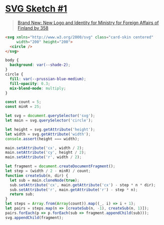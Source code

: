 # [SVG Sketch #1](https://codepen.io/hlfcoding/details/OvqxNZ)

> [Brand New: New Logo and Identity for Ministry for Foreign Affairs of Finland by 358](https://underconsideration.com/brandnew/archives/new_logo_and_identity_for_ministry_for_foreign_affairs_of_finland_by_358.php)

```html
<svg xmlns="http://www.w3.org/2000/svg" class="card-skin centered"
     width="200" height="200">
  <circle />
</svg>
```

```css
body {
  background: var(--shade-2);
}
circle {
  fill: var(--prussian-blue-medium);
  fill-opacity: 0.3;
  mix-blend-mode: multiply;
}
```

```js
const count = 5;
const minR = 25;

let svg = document.querySelector('svg');
let main = svg.querySelector('circle');

let height = svg.getAttribute('height');
let width = svg.getAttribute('width');
console.assert(height === width);

main.setAttribute('cx', width / 2);
main.setAttribute('cy', height / 2);
main.setAttribute('r', width / 2);

let fragment = document.createDocumentFragment();
let step = (width / 2 - minR) / count;
function createSub(n, dir) {
  let sub = main.cloneNode(true);
  sub.setAttribute('cx', main.getAttribute('cx') - step * n * dir);
  sub.setAttribute('r', main.getAttribute('r') - step * n);
  return sub;
}
let steps = Array.from(Array(count)).map((_, i) => i + 1);
let pairs = steps.map(n => [createSub(n, -1), createSub(n, 1)]);
pairs.forEach(p => p.forEach(sub => fragment.appendChild(sub)));
svg.appendChild(fragment);
```
